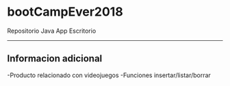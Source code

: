 # bootCampEver2018
Repositorio Java App Escritorio

----------------------
Informacion adicional
----------------------
-Producto relacionado con videojuegos
-Funciones insertar/listar/borrar

